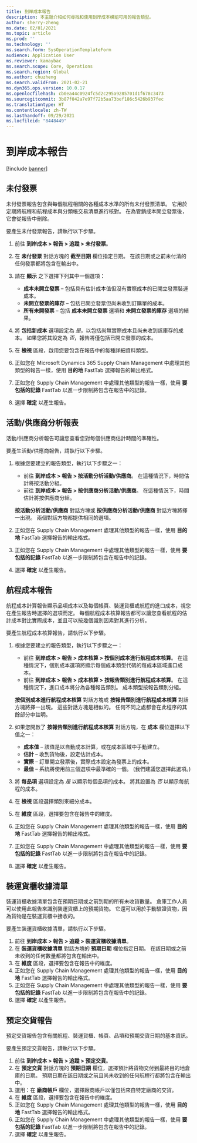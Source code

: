 ```yaml
---
title: 到岸成本報告
description: 本主題介紹如何尋找和使用到岸成本模組可用的報告類型。
author: sherry-zheng
ms.date: 02/01/2021
ms.topic: article
ms.prod: ''
ms.technology: ''
ms.search.form: SysOperationTemplateForm
audience: Application User
ms.reviewer: kamaybac
ms.search.scope: Core, Operations
ms.search.region: Global
ms.author: chuzheng
ms.search.validFrom: 2021-02-21
ms.dyn365.ops.version: 10.0.17
ms.openlocfilehash: cb0ea44c0924fc5d2c295a9285701d1f678c3473
ms.sourcegitcommit: 3b87f042a7e97f72b5aa73bef186c5426b937fec
ms.translationtype: HT
ms.contentlocale: zh-TW
ms.lasthandoff: 09/29/2021
ms.locfileid: "8448449"
---
```

# <a name="landed-cost-reports"></a>到岸成本報告

[!include [banner](../../includes/banner.md)]

## <a name="outstanding-invoices"></a>未付發票

未付發票報告包含與每個航程相關的各種成本水準的所有未付發票清單。 它用於定期將航程和航程成本與分類帳交易清單進行核對。 在為管銷成本開立發票後，它會從報告中刪除。

要產生未付發票報告，請執行以下步驟。

1. 前往 **到岸成本 \> 報告 \> 追蹤 \> 未付發票**。
1. 在 **未付發票** 對話方塊的 **截至日期** 欄位指定日期。 在該日期或之前未付清的任何發票都將包含在輸出中。
1. 請在 **顯示** 之下選擇下列其中一個選項：

    - **成本未開立發票** – 包括具有估計成本值但沒有實際成本的已開立發票裝運成本。
    - **未開立發票的庫存** – 包括已開立發票但尚未收到訂購單的成本。
    - **所有未開發票** – 包括 **成本未開立發票** 選項和 **未開立發票的庫存** 選項的結果。

1. 將 **包括新成本** 選項設定為 *是*，以包括尚無實際成本且尚未收到該庫存的成本。 如果您將其設定為 *否*，報告將僅包括已開立發票的成本。
1. 在 **檢視** 區段，啟用您要包含在報告中的每種詳細資料類型。
1. 正如您在 Microsoft Dynamics 365 Supply Chain Management 中處理其他類型的報告一樣，使用 **目的地** FastTab 選擇報告的輸出格式。
1. 正如您在 Supply Chain Management 中處理其他類型的報告一樣，使用 **要包括的記錄** FastTab 以進一步限制將包含在報告中的記錄。
1. 選擇 **確定** 以產生報告。

## <a name="activityprovider-analysis-reports"></a>活動/供應商分析報表

活動/供應商分析報告可讓您查看您對每個供應商估計時間的準確性。

要產生活動/供應商報告，請執行以下步驟。

1. 根據您要建立的報告類型，執行以下步驟之一：

    - 前往 **到岸成本 \> 報告 \> 按活動分析活動/供應商**。 在這種情況下，時間估計將按活動分組。
    - 前往 **到岸成本 \> 報告 \> 按供應商分析活動/供應商**。 在這種情況下，時間估計將按供應商分組。

    **按活動分析活動/供應商** 對話方塊或 **按供應商分析活動/供應商** 對話方塊將擇一出現。 兩個對話方塊都提供相同的選項。

1. 正如您在 Supply Chain Management 處理其他類型的報告一樣，使用 **目的地** FastTab 選擇報告的輸出格式。
1. 正如您在 Supply Chain Management 中處理其他類型的報告一樣，使用 **要包括的記錄** FastTab 以進一步限制將包含在報告中的記錄。
1. 選擇 **確定** 以產生報告。

## <a name="voyage-costing-reports"></a>航程成本報告

航程成本計算報告顯示品項成本以及每個帳頁、裝運貨櫃或航程的進口成本，視您在產生報告時選擇的選項而定。 每個航程成本核算報告都可以讓您查看航程的估計成本對比實際成本，並且可以按幾個識別因素對其進行分析。

要產生航程成本核算報告，請執行以下步驟。

1. 根據您要建立的報告類型，執行以下步驟之一：

    - 前往 **到岸成本 \> 報告 \> 成本核算 \> 按個別成本進行航程成本核算**。 在這種情況下，個別成本選項將顯示每個成本類型代碼的每成本區域進口成本。
    - 前往 **到岸成本 \> 報告 \> 成本核算 \> 按報告類別進行航程成本核算**。 在這種情況下，進口成本將分為各種報告類別。 成本類型按報告類別分組。

    **按個別成本進行航程成本核算** 對話方塊或 **按報告類別進行航程成本核算** 對話方塊將擇一出現。 這些對話方塊是相似的。 任何不同之處都會在此程序的其餘部分中註明。

1. 如果您開啟了 **按報告類別進行航程成本核算** 對話方塊，在 **成本** 欄位選擇以下值之一：

    - **成本值** – 該值是以自動成本計算，或在成本區域中手動建立。
    - **估計** – 收到貨物後，設定估計成本。
    - **實際** – 訂單開立發票後，實際成本設定為發票上的成本。
    - **最佳** – 系統將使用前三個選項中最準確的一個。 (我們建議您選擇此選項。)

1. 將 **每品項** 選項設定為 *是* 以顯示每個品項的成本。 將其設置為 *否* 以顯示每航程的成本。
1. 在 **檢視** 區段選擇類別來細分成本。
1. 在 **維度** 區段，選擇要包含在報告中的維度。
1. 正如您在 Supply Chain Management 處理其他類型的報告一樣，使用 **目的地** FastTab 選擇報告的輸出格式。
1. 正如您在 Supply Chain Management 中處理其他類型的報告一樣，使用 **要包括的記錄** FastTab 以進一步限制將包含在報告中的記錄。
1. 選擇 **確定** 以產生報告。

## <a name="shipping-container-receipts-list"></a>裝運貨櫃收據清單

裝運貨櫃收據清單包含在預期日期或之前到期的所有未收貨數量。 倉庫工作人員可以使用此報告來識別裝運貨櫃上的預期貨物。 它還可以用於手動驗證貨物，因為貨物是在裝運貨櫃中接收的。

要產生裝運貨櫃收據清單，請執行以下步驟。

1. 前往 **到岸成本 \> 報告 \> 追蹤 \> 裝運貨櫃收據清單**。
1. 在 **裝運貨櫃收據清單** 對話方塊的 **預期日期** 欄位指定日期。 在該日期或之前未收到的任何數量都將包含在輸出中。
1. 在 **維度** 區段，選擇要包含在報告中的維度。
1. 正如您在 Supply Chain Management 處理其他類型的報告一樣，使用 **目的地** FastTab 選擇報告的輸出格式。
1. 正如您在 Supply Chain Management 中處理其他類型的報告一樣，使用 **要包括的記錄** FastTab 以進一步限制將包含在報告中的記錄。
1. 選擇 **確定** 以產生報告。

## <a name="expected-delivery-report"></a>預定交貨報告

預定交貨報告包含有關航程、裝運貨櫃、帳頁、品項和預期交貨日期的基本資訊。

要產生預定交貨報告，請執行以下步驟。

1. 前往 **到岸成本 \> 報告 \> 追蹤 \> 預定交貨**。
1. 在 **預定交貨** 對話方塊的 **預期日期** 欄位，選擇預計將貨物交付到最終目的地倉庫的日期。 預期日期在該日期或之前且尚未收到的任何航程行都將包含在輸出中。
1. 選用：在 **廠商帳戶** 欄位，選擇廠商帳戶以僅包括來自特定廠商的交貨。
1. 在 **維度** 區段，選擇要包含在報告中的維度。
1. 正如您在 Supply Chain Management 處理其他類型的報告一樣，使用 **目的地** FastTab 選擇報告的輸出格式。
1. 正如您在 Supply Chain Management 中處理其他類型的報告一樣，使用 **要包括的記錄** FastTab 以進一步限制將包含在報告中的記錄。
1. 選擇 **確定** 以產生報告。
